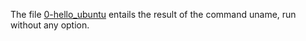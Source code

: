 The file [0-hello_ubuntu](0-hello_ubuntu) entails the result of the command uname, run without any option.
